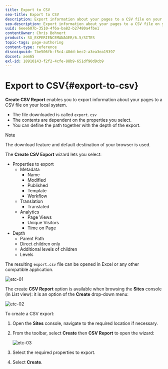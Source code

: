 ```yaml
---
title: Export to CSV
seo-title: Export to CSV
description: Export information about your pages to a CSV file on your local system
seo-description: Export information about your pages to a CSV file on your local system
uuid: 6eee607b-3510-4f6a-ba82-b27480a4fbe1
contentOwner: Chris Bohnert
products: SG_EXPERIENCEMANAGER/6.5/SITES
topic-tags: page-authoring
content-type: reference
discoiquuid: 7be506fb-f5c4-48dd-bec2-a3ea3ea19397
docset: aem65
exl-id: 18910143-f2f2-4cfe-88b9-651df90d9cb9
---
```

# Export to CSV{#export-to-csv}

**Create CSV Report** enables you to export information about your pages to a CSV file on your local system.

* The file downloaded is called `export.csv`
* The contents are dependent on the properties you select.
* You can define the path together with the depth of the export.

>[!NOTE]
>
>The download feature and default destination of your browser is used.

The **Create CSV Export** wizard lets you select:

* Properties to export
    * Metadata
        * Name
        * Modified
        * Published
        * Template
        * Workflow
    * Translation
      * Translated
    * Analytics
        * Page Views
        * Unique Visitors
        * Time on Page
* Depth
    * Parent Path
    * Direct children only
    * Additional levels of children
    * Levels

The resulting `export.csv` file can be opened in Excel or any other compatible application.

![etc-01](assets/etc-01.png)

The create **CSV Report** option is available when browsing the **Sites** console (in List view): it is an option of the **Create** drop-down menu:

![etc-02](assets/etc-02.png)

To create a CSV export:

1. Open the **Sites** console, navigate to the required location if necessary.
1. From the toolbar, select **Create** then **CSV Report** to open the wizard:

   ![etc-03](assets/etc-03.png)

1. Select the required properties to export.
1. Select **Create**.
